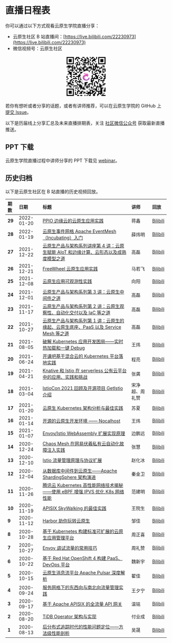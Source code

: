 # 直播日程表

你可以通过以下方式观看云原生学院直播分享：

- 云原生社区 B 站直播间：[https://live.bilibili.com/22230973](https://live.bilibili.com/22230973)
- 微信视频号：云原生社区

<p align="center">
   <img src="../images/视频号.png" alt="云原生社区视频号">
</p>

若你有想听或者分享的话题，或者有讲师推荐，可以在云原生学院的 GitHub 上 [提交 Issue](https://github.com/cloudnativeto/academy/issues/new)。

以下是历届线上分享汇总及未来直播排期表，关注 [社区微信公众号](https://cloudnative.to/contact/) 获取最新直播推送。

## PPT 下载

云原生学院直播过程中讲师分享的 PPT 下载见 [webinar](https://github.com/cloudnativeto/academy/tree/master/webinar/)。

## 历史归档

以下是云原生社区在 B 站直播的历史视频回放。

| **期数** | **日期** | **标题** | **讲师** | **回放** |
| :--- | :--- | :--- | :--- | :--- |
| **29** | 2022-01-20 | [PPIO 边缘云的云原生应用实践](https://mp.weixin.qq.com/s/6KBzkoPRpsU_YwWAzsb1zQ) | 蒋鑫 | [Bilibili](https://www.bilibili.com/video/BV12q4y1C7nP) |
| **28** | 2022-01-19 | [云原生事件网格 Apache EventMesh（Incubating）入门](https://mp.weixin.qq.com/s/JRvP0Cf8UPmkdZBFLd6PYw) | 薛炜明 | [Bilibili](https://bilibili.com/video/BV1kP4y1P7m8) |
| **27** | 2021-12-22 | [云原生产品与架构系列讲座第 4 讲：云原生赋能 AIoT 和边缘计算、云形态以及成熟度模型之道](https://mp.weixin.qq.com/s/7kRC9x5_OyHNCDqf9JmQyA) | 高磊 | [Bilibili](https://www.bilibili.com/video/BV1bL4y1n7yH/) |
| **26** | 2021-12-21 | [FreeWheel 云原生应用实践](https://mp.weixin.qq.com/s/-UYhN8QA7IvbLyQ-Sc9RWQ) | 马若飞 | [Bilibili](https://www.bilibili.com/video/BV1DP4y1J7kQ) |
| **25** | 2021-12-08 | [云原生应用可观测性实践](https://mp.weixin.qq.com/s/oVxW-N6xHlVvWonv289UAQ) | 向阳 | [Bilibili](https://bilibili.com/video/BV1CL411777R) |
| **24** | 2021-12-01 | [云原生产品与架构系列第 3 讲：云原生中间件之道](https://mp.weixin.qq.com/s/q4F-_MBdbagx3ePeRSMpcw) |高磊 | [Bilibili](https://www.bilibili.com/video/BV1qQ4y1i7Ni/) |
| **23** | 2021-11-17 | [云原生产品与架构系列第 2 讲：云原生观察性、自动化交付以及 IaC 等之道](https://mp.weixin.qq.com/s/HWXinXoQQ7n7Ch2juzrfJw) |高磊 | [Bilibili](https://www.bilibili.com/video/BV1L34y1o7ou) |
| **22** | 2021-10-27 | [云原生产品与架构系列第 1 讲：云原生的缘起、云原生底座、PaaS 以及 Service Mesh 等之道](https://mp.weixin.qq.com/s/ClsQhC030IGVXD-gptAtAA) | 高磊 | [Bilibili](https://www.bilibili.com/video/BV1tR4y1t7p8) |
| **21** | 2021-08-05 | [破解 Kubernetes 应用开发困局——实时热加载和一键 Debug](https://mp.weixin.qq.com/s/uIB02Gq8H435p8UR1eMI6whttps://www.bilibili.com/video/BV1Fh411B7Vb) | 王炜 |[Bilibili](https://www.bilibili.com/video/BV1Fh411B7Vb)|
| **20** | 2021-06-24 | [开课吧基于混合云的 Kubernetes 平台落地实践](https://mp.weixin.qq.com/s/O-OIHmmag_JqEcciRNnTLA) | 程亮 | [Bilibili](https://www.bilibili.com/video/BV1wv411H71q/) |
| **19** | 2021-04-21 | [Knative 和 Istio 在 serverless 公有云平台中的应用、实践和挑战](https://mp.weixin.qq.com/s/YSkbJnUts2zQsrzEWwMWPg) | 张龚 |[Bilibili](https://www.bilibili.com/video/BV12K4y1o72s/)|
| **18** | 2021-03-04 | [IstioCon 2021 回顾及开源项目 GetIstio 介绍](https://mp.weixin.qq.com/s/u-11OGpVFr71XacD8Qv1Jw) | 宋净超、周礼赞 |[Bilibili](https://bilibili.com/video/BV1RK4y1K7UA)|
| **17** | 2021-01-20 | [云原生 Kubernetes 架构分析与最佳实践](https://mp.weixin.qq.com/s/BOF_4f12CuVkpJ4DQ-P_kg) | 苏夏 |[Bilibili](https://www.bilibili.com/video/BV1kX4y1N7vm)|
| **16** | 2021-01-14 | [开源的云原生开发环境 —— Nocalhost](https://mp.weixin.qq.com/s/CTckgV6v-4O3aRM9yprvfA) | 王炜 |[Bilibili](https://www.bilibili.com/video/BV1ch411C716/)|
| **15** | 2021-01-07 | [Envoy/Istio WebAssembly 扩展实现原理](https://mp.weixin.qq.com/s/9NNWxuPL0DBDHk72d-s5SA) | 边鹏远 |[Bilibili](https://www.bilibili.com/video/BV1eK411u7Gy)|
| **14** | 2020-12-24 | [Chaos Mesh 在网易伏羲私有云自动化故障注入实践](https://mp.weixin.qq.com/s/WdTiQojd9D3QnIjU8ltTiw) | 张慧 |[Bilibili](https://www.bilibili.com/video/BV11t4y1z73b)|
| **13** | 2020-12-10 | [Istio 流量管理原理与协议扩展](https://mp.weixin.qq.com/s/w5dDTgg1V5GSxBZVlrorZA) | 赵化冰 |[Bilibili](https://www.bilibili.com/video/BV1Sf4y1e7mr)|
| **12** | 2020-12-04 | [从数据库中间件到云原生——Apache ShardingSphere 架构演进](https://mp.weixin.qq.com/s/KvcIEYN9QvoncTEs5BnmDg) | 秦金卫 | [Bilibili](https://www.bilibili.com/video/BV1RK4y1V7hV) |
| **11** | 2020-11-26 | [腾讯云 Kubernetes 高性能网络技术揭秘——使用 eBPF 增强 IPVS 优化 K8s 网络性能](https://mp.weixin.qq.com/s/rhe7uPfupYiUlR3WFq17RA) | 范建明 | [Bilibili](https://www.bilibili.com/video/BV1tZ4y1G735) |
| **10** | 2020-11-19 | [APISIX SkyWalking 的最佳实践](https://mp.weixin.qq.com/s/pc_f3UrHt6MOf4o5jFeh4g) | 王院生 | [Bilibili](https://www.bilibili.com/video/BV1rA411x7vB) |
| **9** | 2020-11-12 | [Harbor 助你玩转云原生](https://mp.weixin.qq.com/s/9zuCVBaC9fXmHSdiqymT5Q) | 邹佳 | [Bilibili](https://www.bilibili.com/video/BV17y4y167dP) |
| **8** | 2020-10-28 | [基于 Kubernetes 构建标准可扩展的云原生应用管理平台](https://mp.weixin.qq.com/s/WFyvzKLCNzCe5dZ1IEKXJw) | 周正喜 | [Bilibili](https://www.bilibili.com/video/BV1r5411L7Qr) |
| **7** | 2020-10-27 | [Envoy 调试流量的常用技巧](https://mp.weixin.qq.com/s/he1QPcdPIm5IseoCMTaZaw) | 周礼赞 | [Bilibili](https://www.bilibili.com/video/BV1Qa411A7hF) |
| **6** | 2020-10-22 | [基于 Red Hat OpenShift 4 构建 PaaS、DevOps 平台](https://mp.weixin.qq.com/s/Mx2wbAvK4DVcHAz9olhO4A) | 魏新宇 | [Bilibili](https://www.bilibili.com/video/BV19p4y1k7yA) |
| **5** | 2020-10-15 | [云原生消息流平台 Apache Pulsar 深度解析](https://mp.weixin.qq.com/s/1Iq53A-WhWneBAQ2Jz0r_A) | 翟佳 | [Bilibili](https://www.bilibili.com/video/BV1tV41127PD/) |
| **4** | 2020-09-24 | [服务网格下的东西向与南北向流量管理实践](https://mp.weixin.qq.com/s/YMgIX7Swka6_viQ1lGErGg) | 王夕宁 | [Bilibili](https://www.bilibili.com/video/BV1Gp4y1Y7ex) |
| **3** | 2020-09-17 | [基于 Apache APISIX 的全流量 API 网关](https://mp.weixin.qq.com/s/p8__ZXzOANRD4RkmcuegXA) | 温铭 | [Bilibili](https://www.bilibili.com/video/BV1Gt4y1q7qC) |
| **2** | 2020-08-20 | [TiDB Operator 架构与实现](https://mp.weixin.qq.com/s/csvunkyScbzV1E3ypCTOZA) | 付业成 | [Bilibili](https://www.bilibili.com/video/BV1Zt4y1U74M) |
| **1** | 2020-08-13 | [后分布式追踪时代的性能问题定位——方法级性能剖析](https://mp.weixin.qq.com/s/-i-KP5JTd1mUiMMK0gVRDA) | 吴晟 | [Bilibili](https://www.bilibili.com/video/BV1D541187kC) |
